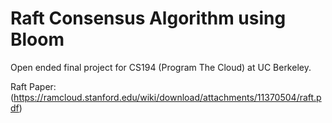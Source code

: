 Raft Consensus Algorithm using Bloom
===

Open ended final project for CS194 (Program The Cloud) at UC Berkeley.

Raft Paper: (https://ramcloud.stanford.edu/wiki/download/attachments/11370504/raft.pdf)